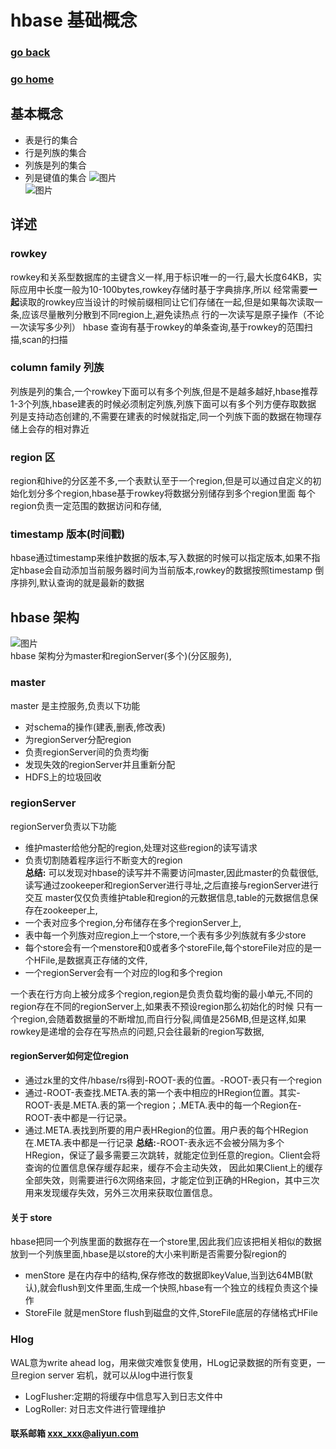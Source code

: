 # hbase 基础概念
### [go back](/x2q/hbase/hbase)      
### [go home](/x2q)       
## 基本概念
+ 表是行的集合
+ 行是列族的集合
+ 列族是列的集合
+ 列是键值的集合
![图片](/static/img/get1.png)   
![图片](/static/img/get2.png)   
                                                              
## 详述
###  rowkey
rowkey和关系型数据库的主键含义一样,用于标识唯一的一行,最大长度64KB，实际应用中长度一般为10-100bytes,rowkey存储时基于字典排序,所以
经常需要**一起**读取的rowkey应当设计的时候前缀相同让它们存储在一起,但是如果每次读取一条,应该尽量散列分散到不同region上,避免读热点
行的一次读写是原子操作（不论一次读写多少列）
 hbase 查询有基于rowkey的单条查询,基于rowkey的范围扫描,scan的扫描  

### column family 列族
列族是列的集合,一个rowkey下面可以有多个列族,但是不是越多越好,hbase推荐1-3个列族,hbase建表的时候必须制定列族,列族下面可以有多个列方便存取数据
列是支持动态创建的,不需要在建表的时候就指定,同一个列族下面的数据在物理存储上会存的相对靠近
### region 区
region和hive的分区差不多,一个表默认至于一个region,但是可以通过自定义的初始化划分多个region,hbase基于rowkey将数据分别储存到多个region里面
每个region负责一定范围的数据访问和存储,
### timestamp 版本(时间戳)
hbase通过timestamp来维护数据的版本,写入数据的时候可以指定版本,如果不指定hbase会自动添加当前服务器时间为当前版本,rowkey的数据按照timestamp
倒序排列,默认查询的就是最新的数据
                          
## hbase 架构
![图片](/static/img/get3.png)  
hbase 架构分为master和regionServer(多个)(分区服务),
### master
master 是主控服务,负责以下功能
+ 对schema的操作(建表,删表,修改表)
+ 为regionServer分配region
+ 负责regionServer间的负责均衡
+ 发现失效的regionServer并且重新分配
+ HDFS上的垃圾回收
   
### regionServer
regionServer负责以下功能
+ 维护master给他分配的region,处理对这些region的读写请求
+ 负责切割随着程序运行不断变大的region                
**总结:** 可以发现对hbase的读写并不需要访问master,因此master的负载很低,读写通过zookeeper和regionServer进行寻址,之后直接与regionServer进行交互
master仅仅负责维护table和region的元数据信息,table的元数据信息保存在zookeeper上,
+ 一个表对应多个region,分布储存在多个regionServer上,
+ 表中每一个列族对应region上一个store,一个表有多少列族就有多少store
+ 每个store会有一个menstore和0或者多个storeFile,每个storeFile对应的是一个HFile,是数据真正存储的文件,    
+ 一个regionServer会有一个对应的log和多个region       
                                                                 
                                                                 
一个表在行方向上被分成多个region,region是负责负载均衡的最小单元,不同的region存在不同的regionServer上,如果表不预设region那么初始化的时候
只有一个region,会随着数据量的不断增加,而自行分裂,阈值是256MB,但是这样,如果rowkey是递增的会存在写热点的问题,只会往最新的region写数据,
#### regionServer如何定位region
+ 通过zk里的文件/hbase/rs得到-ROOT-表的位置。-ROOT-表只有一个region
+ 通过-ROOT-表查找.META.表的第一个表中相应的HRegion位置。其实-ROOT-表是.META.表的第一个region；.META.表中的每一个Region在-ROOT-表中都是一行记录。
+ 通过.META.表找到所要的用户表HRegion的位置。用户表的每个HRegion在.META.表中都是一行记录
**总结:**-ROOT-表永远不会被分隔为多个HRegion，保证了最多需要三次跳转，就能定位到任意的region。Client会将查询的位置信息保存缓存起来，缓存不会主动失效，
因此如果Client上的缓存全部失效，则需要进行6次网络来回，才能定位到正确的HRegion，其中三次用来发现缓存失效，另外三次用来获取位置信息。           
#### 关于 store
hbase把同一个列族里面的数据存在一个store里,因此我们应该把相关相似的数据放到一个列族里面,hbase是以store的大小来判断是否需要分裂region的
+ menStore 是在内存中的结构,保存修改的数据即keyValue,当到达64MB(默认),就会flush到文件里面,生成一个快照,hbase有一个独立的线程负责这个操作
+ StoreFile 就是menStore flush到磁盘的文件,StoreFile底层的存储格式HFile
### Hlog 
WAL意为write ahead log，用来做灾难恢复使用，HLog记录数据的所有变更，一旦region server 宕机，就可以从log中进行恢复      
+ LogFlusher:定期的将缓存中信息写入到日志文件中
+ LogRoller: 对日志文件进行管理维护                                                          
#### 联系邮箱 xxx_xxx@aliyun.com